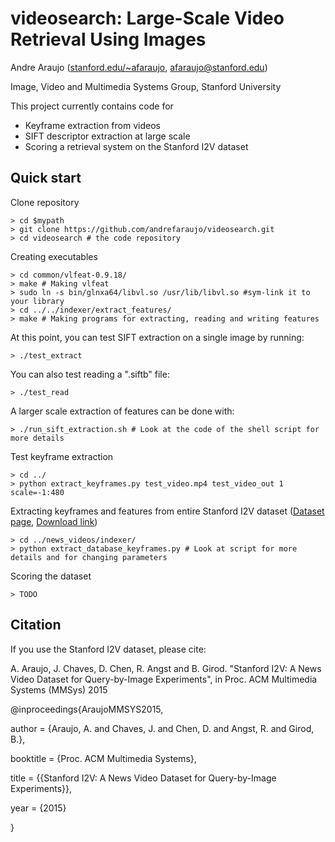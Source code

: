 # videosearch: Large-Scale Video Retrieval Using Images

Andre Araujo ([stanford.edu/~afaraujo](http://stanford.edu/~afaraujo), afaraujo@stanford.edu)

Image, Video and Multimedia Systems Group, Stanford University

This project currently contains code for 
- Keyframe extraction from videos
- SIFT descriptor extraction at large scale
- Scoring a retrieval system on the Stanford I2V dataset

## Quick start

Clone repository

    > cd $mypath
    > git clone https://github.com/andrefaraujo/videosearch.git
    > cd videosearch # the code repository

Creating executables

    > cd common/vlfeat-0.9.18/
    > make # Making vlfeat
    > sudo ln -s bin/glnxa64/libvl.so /usr/lib/libvl.so #sym-link it to your library
    > cd ../../indexer/extract_features/
    > make # Making programs for extracting, reading and writing features

At this point, you can test SIFT extraction on a single image by running:

    > ./test_extract

You can also test reading a ".siftb" file:

    > ./test_read

A larger scale extraction of features can be done with:

    > ./run_sift_extraction.sh # Look at the code of the shell script for more details

Test keyframe extraction

    > cd ../
    > python extract_keyframes.py test_video.mp4 test_video_out 1 scale=-1:480

Extracting keyframes and features from entire Stanford I2V dataset ([Dataset page](http://blackhole1.stanford.edu/vidsearch/dataset/stanfordi2v.html), [Download link](http://purl.stanford.edu/zx935qw7203))

    > cd ../news_videos/indexer/
    > python extract_database_keyframes.py # Look at script for more details and for changing parameters

Scoring the dataset

    > TODO

## Citation
If you use the Stanford I2V dataset, please cite:

A. Araujo, J. Chaves, D. Chen, R. Angst and B. Girod. "Stanford I2V: A News Video Dataset for Query-by-Image Experiments", in Proc. ACM Multimedia Systems (MMSys) 2015

@inproceedings{AraujoMMSYS2015,

author = {Araujo, A. and Chaves, J. and Chen, D. and Angst, R. and Girod, B.},

booktitle = {Proc. ACM Multimedia Systems},

title = {{Stanford I2V: A News Video Dataset for Query-by-Image Experiments}},

year = {2015}

}
